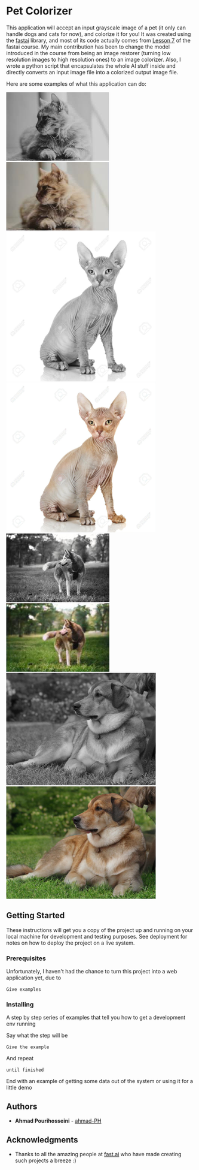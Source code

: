 # Pet Colorizer

This application will accept an input grayscale image of a pet (it only can handle dogs and cats for now), and colorize it for you! It was created using the [fastai](https://docs.fast.ai) library, and most of its code actually comes from [Lesson 7](https://course.fast.ai/videos/?lesson=7) of the fastai course. My main contribution has been to change the model introduced in the course from being an image restorer (turning low resolution images to high resolution ones) to an image colorizer. Also, I wrote a python script that encapsulates the whole AI stuff inside and directly converts an input image file into a colorized output image file.

Here are some examples of what this application can do:

<p style="clear: both">
<img src="./github-images/cat1.jpeg">
<img src="./github-images/prediction/cat1.jpg">
<br/>

<img src="./github-images/cat11.jpg" width="400px" height="400px">
<img src="./github-images/prediction/cat11.jpg" width="400px" height="400px">
<br/>

<img src="./github-images/dog5.jpeg">
<img src="./github-images/prediction/dog5.jpg">
<br/>

<img src="./github-images/dog10.jpg" width="400px" height="300px">
<img src="./github-images/prediction/dog10.jpg" width="400px" height="300px">
<br/>

## Getting Started

These instructions will get you a copy of the project up and running on your local machine for development and testing purposes. See deployment for notes on how to deploy the project on a live system.

### Prerequisites

Unfortunately, I haven't had the chance to turn this project into a web application yet, due to 

```
Give examples
```

### Installing

A step by step series of examples that tell you how to get a development env running

Say what the step will be

```
Give the example
```

And repeat

```
until finished
```

End with an example of getting some data out of the system or using it for a little demo

## Authors

* **Ahmad Pourihosseini** - [ahmad-PH](https://github.com/ahmad-PH)

## Acknowledgments

* Thanks to all the amazing people at [fast.ai](https://docs.fast.ai/) who have made creating such projects a breeze :)

